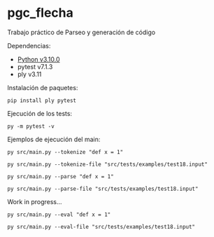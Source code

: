 # pgc_flecha
Trabajo práctico de Parseo y generación de código

Dependencias:
- [Python v3.10.0](https://www.python.org/downloads)
- pytest v7.1.3
- ply v3.11

Instalación de paquetes:

```console
pip install ply pytest
```

Ejecución de los tests:

```console
py -m pytest -v
```

Ejemplos de ejecución del main:

```console
py src/main.py --tokenize "def x = 1"
```
```console
py src/main.py --tokenize-file "src/tests/examples/test18.input"
```
```console
py src/main.py --parse "def x = 1"
```
```console
py src/main.py --parse-file "src/tests/examples/test18.input"
```
Work in progress...
```console
py src/main.py --eval "def x = 1"
```
```console
py src/main.py --eval-file "src/tests/examples/test18.input"
```
